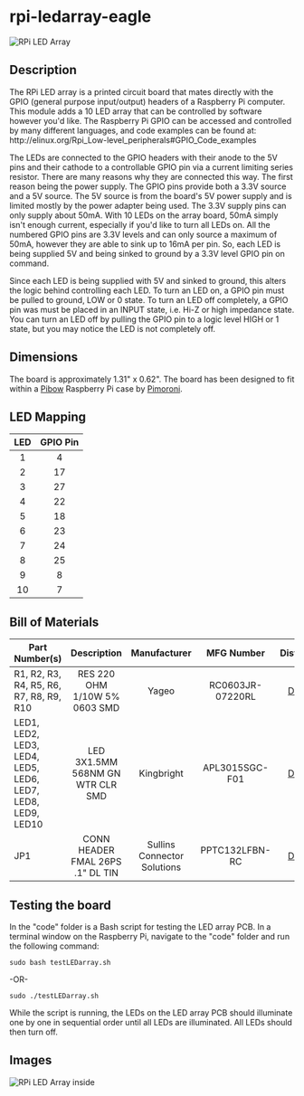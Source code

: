 # rpi-ledarray-eagle

![RPi LED Array](https://raw.github.com/prizepony/rpi-ledarray-eagle/master/img/rpi_ledarray_module.jpg)

## Description

<p>The RPi LED array is a printed circuit board that mates directly with the GPIO (general purpose input/output) headers of a Raspberry Pi computer. This module adds a 10 LED array that can be controlled by software however you'd like. The Raspberry Pi GPIO can be accessed and controlled by many different languages, and code examples can be found at: http://elinux.org/Rpi_Low-level_peripherals#GPIO_Code_examples</p>
<p>The LEDs are connected to the GPIO headers with their anode to the 5V pins and their cathode to a controllable GPIO pin via a current limiting series resistor. There are many reasons why they are connected this way. The first reason being the power supply. The GPIO pins provide both a 3.3V source and a 5V source. The 5V source is from the board's 5V power supply and is limited mostly by the power adapter being used. The 3.3V supply pins can only supply about 50mA. With 10 LEDs on the array board, 50mA simply isn't enough current, especially if you'd like to turn all LEDs on. All the numbered GPIO pins are 3.3V levels and can only source a maximum of 50mA, however they are able to sink up to 16mA per pin. So, each LED is being supplied 5V and being sinked to ground by a 3.3V level GPIO pin on command.</p>
<p>Since each LED is being supplied with 5V and sinked to ground, this alters the logic behind controlling each LED. To turn an LED on, a GPIO pin must be pulled to ground, LOW or 0 state. To turn an LED off completely, a GPIO pin was must be placed in an INPUT state, i.e. Hi-Z or high impedance state. You can turn an LED off by pulling the GPIO pin to a logic level HIGH or 1 state, but you may notice the LED is not completely off.</p>

## Dimensions
The board is approximately 1.31" x 0.62". The board has been designed to fit within a [Pibow](http://shop.pimoroni.com/products/pibow) Raspberry Pi case by [Pimoroni](http://shop.pimoroni.com/).

## LED Mapping
| LED | GPIO Pin |
|:---:|:--------:|
| 1 | 4 |
| 2 | 17 |
| 3 | 27 |
| 4 | 22 |
| 5 | 18 |
| 6 | 23 |
| 7 | 24 |
| 8 | 25 |
| 9 | 8 |
| 10 | 7 |

## Bill of Materials

| Part Number(s)	| Description	| Manufacturer	| MFG Number	| Distributor |
| ------------------|:-------------:| :------------:|:-------------:|:------------:|
| R1, R2, R3, R4, R5, R6, R7, R8, R9, R10 | RES 220 OHM 1/10W 5% 0603 SMD | Yageo | RC0603JR-07220RL | <a href="http://www.digikey.com">Digikey</a> |
| LED1, LED2, LED3, LED4, LED5, LED6, LED7, LED8, LED9, LED10 | LED 3X1.5MM 568NM GN WTR CLR SMD | Kingbright | APL3015SGC-F01 | <a href="http://www.digikey.com">Digikey</a> |
| JP1 | CONN HEADER FMAL 26PS .1" DL TIN | Sullins Connector Solutions | PPTC132LFBN-RC | <a href="http://www.digikey.com">Digikey</a> |

## Testing the board

In the "code" folder is a Bash script for testing the LED array PCB. In a terminal window on the Raspberry Pi, navigate to the "code" folder and run the following command:

	sudo bash testLEDarray.sh

-OR-

	sudo ./testLEDarray.sh

While the script is running, the LEDs on the LED array PCB should illuminate one by one in sequential order until all LEDs are illuminated. All LEDs should then turn off.

## Images

![RPi LED Array inside](https://raw.github.com/prizepony/rpi-ledarray-eagle/master/img/rpi_ledarray_inside.jpg)
